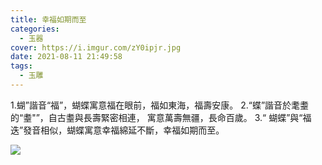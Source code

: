 ```yaml
---
title: 幸福如期而至
categories:
  - 玉器
cover: https://i.imgur.com/zY0ipjr.jpg
date: 2021-08-11 21:49:58
tags:
  - 玉雕
---
```


1.蝴”諧音“福”，蝴蝶寓意福在眼前，福如東海，福壽安康。 
2.“蝶”諧音於耄耋的“耋"”，自古耋與長壽緊密相連， 寓意萬壽無疆，長命百歲。 
3.“ 蝴蝶”與“福迭”發音相似，蝴蝶寓意幸福綿延不斷，幸福如期而至。

![](https://i.imgur.com/zY0ipjr.jpg)

